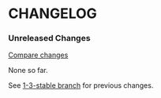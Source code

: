 # CHANGELOG

### Unreleased Changes

[Compare changes](https://github.com/codevise/pageflow-vr/compare/1-3-stable...master)

None so far.

See
[1-3-stable branch](https://github.com/codevise/pageflow-vr/blob/1-3-stable/CHANGELOG.md)
for previous changes.
